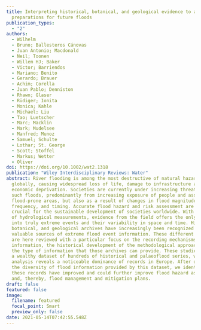 ```yaml
---
title: Interpreting historical, botanical, and geological evidence to aid
  preparations for future floods
publication_types:
  - "2"
authors:
  - Wilhelm
  - Bruno; Ballesteros Cánovas
  - Juan Antonio; Macdonald
  - Neil; Toonen
  - Willem HJ; Baker
  - Victor; Barriendos
  - Mariano; Benito
  - Gerardo; Brauer
  - Achim; Corella
  - Juan Pablo; Denniston
  - Rhawn; Glaser
  - Rüdiger; Ionita
  - Monica; Kahle
  - Michael; Liu
  - Tao; Luetscher
  - Marc; Macklin
  - Mark; Mudelsee
  - Manfred; Munoz
  - Samuel; Schulte
  - Lothar; St. George
  - Scott; Stoffel
  - Markus; Wetter
  - Oliver
doi: https://doi.org/10.1002/wat2.1318
publication: "Wiley Interdisciplinary Reviews: Water"
abstract: River flooding is among the most destructive of natural hazards
  globally, causing widespread loss of life, damage to infrastructure and
  economic deprivation. Societies are currently under increasing threat from
  such floods, predominantly from increasing exposure of people and assets in
  flood‐prone areas, but also as a result of changes in flood magnitude,
  frequency, and timing. Accurate flood hazard and risk assessment are therefore
  crucial for the sustainable development of societies worldwide. With a paucity
  of hydrological measurements, evidence from the field offers the only insight
  into truly extreme events and their variability in space and time. Historical,
  botanical, and geological archives have increasingly been recognized as
  valuable sources of extreme flood event information. These different archives
  are here reviewed with a particular focus on the recording mechanisms of flood
  information, the historical development of the methodological approaches and
  the type of information that those archives can provide. These studies provide
  a wealthy dataset of hundreds of historical and palaeoflood series, whose
  analysis reveals a noticeable dominance of records in Europe. After describing
  the diversity of flood information provided by this dataset, we identify how
  these records have improved and could further improve flood hazard assessments
  and, thereby, flood management and mitigation plans.
draft: false
featured: false
image:
  filename: featured
  focal_point: Smart
  preview_only: false
date: 2021-05-14T07:42:55.548Z
---
```

